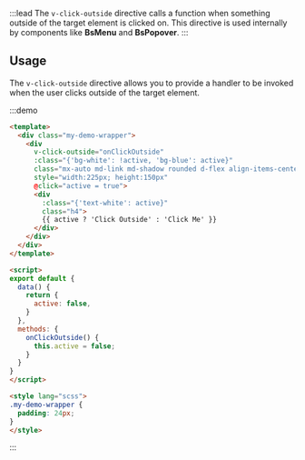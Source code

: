 :::lead
The `v-click-outside` directive calls a function when something outside of the target element 
is clicked on. This directive is used internally by components like **BsMenu** and **BsPopover**.
:::


## Usage

The `v-click-outside` directive allows you to provide a handler to be invoked when the user clicks 
outside of the target element.

:::demo
```html
<template>
  <div class="my-demo-wrapper">
    <div 
      v-click-outside="onClickOutside"
      :class="{'bg-white': !active, 'bg-blue': active}" 
      class="mx-auto md-link md-shadow rounded d-flex align-items-center justify-content-center" 
      style="width:225px; height:150px" 
      @click="active = true">
      <div 
        :class="{'text-white': active}" 
        class="h4">
        {{ active ? 'Click Outside' : 'Click Me' }}
      </div>
    </div>
  </div>
</template>

<script>
export default {
  data() {
    return {
      active: false,
    }
  },
  methods: {
    onClickOutside() {
      this.active = false;
    }
  }
}
</script>

<style lang="scss">
.my-demo-wrapper {
  padding: 24px;
}
</style>
```
:::


<script src="./script/click-outside.js"></script>
